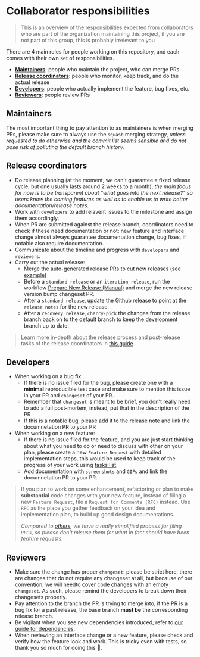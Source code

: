 # Collaborator responsibilities

> This is an overview of the responsibilities expected from collaborators who are part of the organization maintaining this project, if you are not part of this group, this is probably irrelevant to you

There are 4 main roles for people working on this repository, and each comes with their own set of responsibilities.

- **[Maintainers](#maintainers)**: people who maintain the project, who can merge PRs
- **[Release coordinators](#release-coordinators)**: people who monitor, keep track, and do the actual release
- **[Developers](#developers)**: people who actually implement the feature, bug fixes, etc.
- **[Reviewers](#reviewers)**: people review PRs

## Maintainers

The most important thing to pay attention to as maintainers is when merging PRs, please make sure to always use the `squash` merging strategy, _unless requested to do otherwise and the commit list seems sensible and do not pose risk of polluting the default branch history_.

## Release coordinators

- Do release planning (at the moment, we can't guarantee a fixed release cycle, but one usually lasts around 2 weeks to a month), _the main focus for now is to be transparent about "what goes into the next release?" so users know the coming features as well as to enable us to write better documentation/release notes_.
- Work with `developers` to add relavent issues to the milestone and assign them accordingly.
- When PR are submitted against the release branch, coordinators need to check if these need documentation or not: new feature and interface change almost always guarantee documentation change, bug fixes, if notable also require documentation.
- Communicate about the timeline and progress with `developers` and `reviewers`.
- Carry out the actual release:
  - Merge the auto-generated release PRs to cut new releases (see [example](https://github.com/finos/legend-studio/pull/576))
  - Before a `standard release` or an `iteration release`, run the workflow [Prepare New Release (Manual)](https://github.com/finos/legend-studio/actions/workflows/release-prepare-manual.yml) and merge the new release version bump changeset PR.
  - After a `standard release`, update the Github release to point at the `release notes` for the new release.
  - After a `recovery release`, `cherry-pick` the changes from the release branch back on to the default branch to keep the development branch up to date.

> Learn more in-depth about the release process and post-release tasks of the release coordinators in [this guide](./release-process.md).

## Developers

- When working on a bug fix:
  - If there is no issue filed for the bug, please create one with a **minimal** reproducible test case and make sure to mention this issue in your PR and `changeset` of your PR..
  - Remember that `changeset` is meant to be brief, you don't really need to add a full post-mortem, instead, put that in the description of the PR
  - If this is a notable bug, please add it to the release note and link the documnetation PR to your PR
- When working on a new feature:
  - If there is no issue filed for the feature, and you are just start thinking about what you need to do or need to discuss with other on your plan, please create a new `Feature Request` with detailed implementation steps, this would be used to keep track of the progress of your work using [tasks list](https://docs.github.com/en/issues/tracking-your-work-with-issues/about-task-lists).
  - Add documentation with `screenshots` and `GIFs` and link the documnetation PR to your PR.

> If you plan to work on some enhancement, refactoring or plan to make **substantial** code changes with your new feature, instead of filing a new `Feature Request`, file a `Request for Comments (RFC)` instead. Use `RFC` as the place you gather feedback on your idea and implementation plan, to build up good design documentations.
>
> _Compared to [others](https://github.com/reactjs/rfcs#what-the-process-is), we have a really simplified process for filing `RFCs`, so please don't misuse them for what in fact should have been feature requests._

## Reviewers

- Make sure the change has proper `changeset`: please be strict here, there are changes that do not require any changeset at all, but because of our convention, we will needto cover code changes with an empty `changeset`. As such, please remind the developers to break down their changesets properly.
- Pay attention to the branch the PR is trying to merge into, if the PR is a bug fix for a past release, the base branch **must be** the corresponding release branch.
- Be vigilant when you see new dependencies introduced, refer to [our guide for dependencies](./dependencies).
- When reviewing an interface change or a new feature, please check and verify how the feature look and work. This is tricky even with tests, so thank you so much for doing this :pray:.
